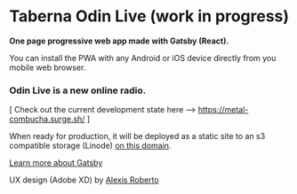 # Taberna Odin Live (work in progress)

**One page progressive web app made with Gatsby (React).**

You can install the PWA with any Android or iOS device directly from you mobile web browser.

### Odin Live is a new online radio.

[ Check out the current development state here --> https://metal-combucha.surge.sh/ ]

When ready for production, it will be deployed as a static site to an s3 compatible storage (Linode) [on this domain](https://tabernaodinlive.com).

[Learn more about Gatsby](https://www.gatsbyjs.com/)

UX design (Adobe XD) by [Alexis Roberto](https://www.linkedin.com/in/pabloaroberto/)